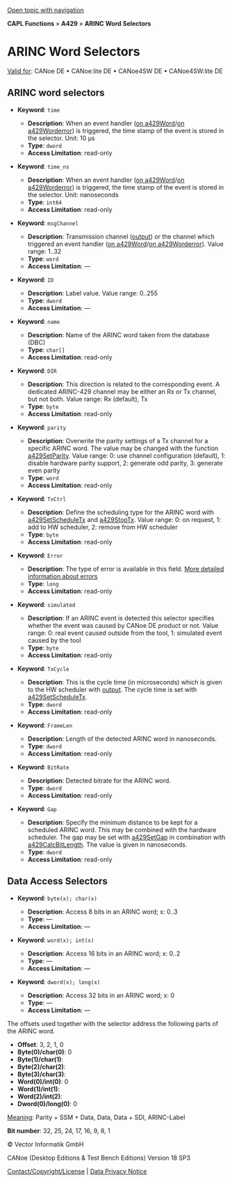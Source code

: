 [Open topic with navigation](../../../../CANoeDEFamily.htm#Topics/CAPLFunctions/A429/CAPLfunctionsA429Selectors.md)

**CAPL Functions** » **A429** » **ARINC Word Selectors**

# ARINC Word Selectors

[Valid for](../../Shared/FeatureAvailability.md): CANoe DE • CANoe:lite DE • CANoe4SW DE • CANoe4SW:lite DE

## ARINC word selectors

- **Keyword**: `time`
  - **Description**: When an event handler ([on a429Word](EventProcedures/CAPLfunctionA429OnA429Word.md)/[on a429Worderror](EventProcedures/CAPLfunctionA429OnA429WordError.md)) is triggered, the time stamp of the event is stored in the selector. Unit: 10 µs
  - **Type**: `dword`
  - **Access Limitation**: read-only

- **Keyword**: `time_ns`
  - **Description**: When an event handler ([on a429Word](EventProcedures/CAPLfunctionA429OnA429Word.md)/[on a429Worderror](EventProcedures/CAPLfunctionA429OnA429WordError.md)) is triggered, the time stamp of the event is stored in the selector. Unit: nanoseconds
  - **Type**: `int64`
  - **Access Limitation**: read-only

- **Keyword**: `msgChannel`
  - **Description**: Transmission channel ([output](Functions/CAPLfunctionA429output.md)) or the channel which triggered an event handler ([on a429Word](EventProcedures/CAPLfunctionA429OnA429Word.md)/[on a429Worderror](EventProcedures/CAPLfunctionA429OnA429WordError.md)). Value range: 1..32
  - **Type**: `word`
  - **Access Limitation**: —

- **Keyword**: `ID`
  - **Description**: Label value. Value range: 0..255
  - **Type**: `dword`
  - **Access Limitation**: —

- **Keyword**: `name`
  - **Description**: Name of the ARINC word taken from the database (DBC)
  - **Type**: `char[]`
  - **Access Limitation**: read-only

- **Keyword**: `DIR`
  - **Description**: This direction is related to the corresponding event. A dedicated ARINC-429 channel may be either an Rx or Tx channel, but not both. Value range: Rx (default), Tx
  - **Type**: `byte`
  - **Access Limitation**: read-only

- **Keyword**: `parity`
  - **Description**: Overwrite the parity settings of a Tx channel for a specific ARINC word. The value may be changed with the function [a429SetParity](Functions/CAPLfunctionA429SetParity.md). Value range: 0: use channel configuration (default), 1: disable hardware parity support, 2: generate odd parity, 3: generate even parity
  - **Type**: `word`
  - **Access Limitation**: read-only

- **Keyword**: `TxCtrl`
  - **Description**: Define the scheduling type for the ARINC word with [a429SetScheduleTx](Functions/CAPLfunctionA429SetScheduleTx.md) and [a429StopTx](Functions/CAPLfunctionA429StopTx.md). Value range: 0: on request, 1: add to HW scheduler, 2: remove from HW scheduler
  - **Type**: `byte`
  - **Access Limitation**: read-only

- **Keyword**: `Error`
  - **Description**: The type of error is available in this field. [More detailed information about errors](../../CANoeCANalyzer/A429/basicsA429/A429ErrorDetection.md)
  - **Type**: `long`
  - **Access Limitation**: read-only

- **Keyword**: `simulated`
  - **Description**: If an ARINC event is detected this selector specifies whether the event was caused by CANoe DE product or not. Value range: 0: real event caused outside from the tool, 1: simulated event caused by the tool
  - **Type**: `byte`
  - **Access Limitation**: read-only

- **Keyword**: `TxCycle`
  - **Description**: This is the cycle time (in microseconds) which is given to the HW scheduler with [output](../CAN/Functions/CAPLfunctionOutput.md). The cycle time is set with [a429SetScheduleTx](Functions/CAPLfunctionA429SetScheduleTx.md).
  - **Type**: `dword`
  - **Access Limitation**: read-only

- **Keyword**: `FrameLen`
  - **Description**: Length of the detected ARINC word in nanoseconds.
  - **Type**: `dword`
  - **Access Limitation**: read-only

- **Keyword**: `BitRate`
  - **Description**: Detected bitrate for the ARINC word.
  - **Type**: `dword`
  - **Access Limitation**: read-only

- **Keyword**: `Gap`
  - **Description**: Specify the minimum distance to be kept for a scheduled ARINC word. This may be combined with the hardware scheduler. The gap may be set with [a429SetGap](Functions/CAPLfunctionA429SetGap.md) in combination with [a429CalcBitLength](Functions/CAPLfunctionA429CalcBitLength.md). The value is given in nanoseconds.
  - **Type**: `dword`
  - **Access Limitation**: read-only

## Data Access Selectors

- **Keyword**: `byte(x); char(x)`
  - **Description**: Access 8 bits in an ARINC word; x: 0..3
  - **Type**: —
  - **Access Limitation**: —

- **Keyword**: `word(x); int(x)`
  - **Description**: Access 16 bits in an ARINC word; x: 0..2
  - **Type**: —
  - **Access Limitation**: —

- **Keyword**: `dword(x); long(x)`
  - **Description**: Access 32 bits in an ARINC word; x: 0
  - **Type**: —
  - **Access Limitation**: —

The offsets used together with the selector address the following parts of the ARINC word.

- **Offset**: 3, 2, 1, 0
- **Byte(0)/char(0)**: 0
- **Byte(1)/char(1)**: 
- **Byte(2)/char(2)**: 
- **Byte(3)/char(3)**: 
- **Word(0)/int(0)**: 0
- **Word(1)/int(1)**: 
- **Word(2)/int(2)**: 
- **Dword(0)/long(0)**: 0

[Meaning](../../CANoeCANalyzer/A429/basicsA429/A429basics.md): Parity + SSM + Data, Data, Data + SDI, ARINC-Label

**Bit number**: 32, 25, 24, 17, 16, 9, 8, 1

© Vector Informatik GmbH

CANoe (Desktop Editions & Test Bench Editions) Version 18 SP3

[Contact/Copyright/License](../../Shared/ContactCopyrightLicense.md) | [Data Privacy Notice](https://www.vector.com/int/en/company/get-info/privacy-policy/)